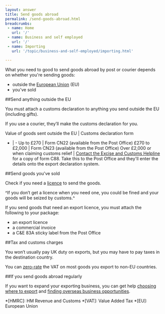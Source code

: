 ```yaml
---
layout: answer
title: Send goods abroad
permalink: /send-goods-abroad.html
breadcrumbs:
 - name: Home
   url: '/'
 - name: Business and self employed
   url: '/'
 - name: Importing
   url: '/topic/business-and-self-employed/importing.html'  

---
```


What you need to good to send goods abroad by post or courier depends on whether you're sending goods:

- outside the [European Union](/eu-eea) (EU)
- you've sold

##Send anything outside the EU

You must attach a customs declaration to anything you send outside the EU (including gifts). 

If you use a courier, they’ll make the customs declaration for you.

Value of goods sent outside the EU | Customs declaration form 
- | - 
Up to £270 | Form CN22 (available from the Post Office) 
£270 to £2,000 | Form CN23 (available from the Post Office) 
Over £2,000 or when claiming customs relief | [Contact the Excise and Customs Helpline](/government/organisations/hm-revenue-customs/contact/customs-international-trade-and-excise-enquiries) for a copy of form C88. Take this to the Post Office and they'll enter the details onto the export declaration system.


##Send goods you've sold

Check if you need a  [licence](/guide/starting-to-export/export-licences.html) to send the goods.  

^If you don’t get a licence when you need one, you could be fined and your goods will be seized by customs.^ 

If you send goods that need an export licence, you must attach the following to your package: 

- an export licence
- a commercial invoice
- a C&E 83A sticky label from the Post Office

##Tax and customs charges

You won’t usually pay UK duty on exports, but you may have to pay taxes in the destination country.

You can [zero-rate](/vat-businesses/vat-rates)  the VAT on most goods you export to non-EU countries.

##If you send goods abroad regularly 

If you want to expand your exporting business, you can get help [choosing where to export](/start/choosing-export-market-ukti.html) and [finding overseas business opportunities](/start/find-overseas-business-opportunities.html).

*[HMRC]: HM Revenue and Customs
*[VAT]: Value Added Tax
*[EU]: European Union

